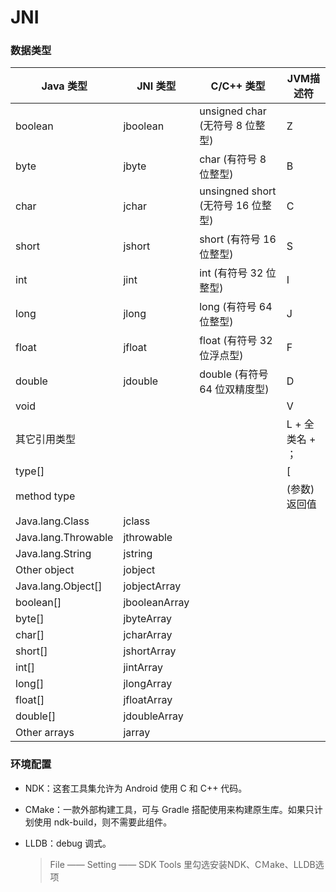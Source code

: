 # JNI

### 数据类型



| Java 类型           | JNI 类型      | C/C++ 类型                         | JVM描述符       |
| ------------------- | ------------- | ---------------------------------- | --------------- |
| boolean             | jboolean      | unsigned char (无符号 8 位整型)    | Z               |
| byte                | jbyte         | char (有符号 8 位整型)             | B               |
| char                | jchar         | unsingned short (无符号 16 位整型) | C               |
| short               | jshort        | short (有符号 16 位整型)           | S               |
| int                 | jint          | int (有符号 32 位整型)             | I               |
| long                | jlong         | long (有符号 64 位整型)            | J               |
| float               | jfloat        | float (有符号 32 位浮点型)         | F               |
| double              | jdouble       | double (有符号 64 位双精度型)      | D               |
| void                |               |                                    | V               |
| 其它引用类型        |               |                                    | L + 全类名 + ； |
| type[]              |               |                                    | [               |
| method type         |               |                                    | (参数)返回值    |
| Java.lang.Class     | jclass        |                                    |                 |
| Java.lang.Throwable | jthrowable    |                                    |                 |
| Java.lang.String    | jstring       |                                    |                 |
| Other object        | jobject       |                                    |                 |
| Java.lang.Object[]  | jobjectArray  |                                    |                 |
| boolean[]           | jbooleanArray |                                    |                 |
| byte[]              | jbyteArray    |                                    |                 |
| char[]              | jcharArray    |                                    |                 |
| short[]             | jshortArray   |                                    |                 |
| int[]               | jintArray     |                                    |                 |
| long[]              | jlongArray    |                                    |                 |
| float[]             | jfloatArray   |                                    |                 |
| double[]            | jdoubleArray  |                                    |                 |
| Other arrays        | jarray        |                                    |                 |

### 环境配置

- NDK：这套工具集允许为 Android 使用 C 和 C++ 代码。

- CMake：一款外部构建工具，可与 Gradle 搭配使用来构建原生库。如果只计划使用 ndk-build，则不需要此组件。

- LLDB：debug 调式。

  > File —— Setting —— SDK Tools 里勾选安装NDK、CＭake、LLDB选项